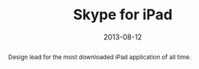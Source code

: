 ---
layout: article.njk
tags: mobile
title: Skype for iPad
date: 2013-08-12
client: Microsoft
abstract: Design lead for the most downloaded iPad application of all time.
headline: Blending desktop and mobile paradigms
collaborators:
 - Antonio Pedro Rezende
 - Daniel Winston
 - Jaak Parik
 - Oliver Reitalu
media:
 - ipad-profile.png
 - ipad-emoticons.png
 - ipad-dialpad.png
 - ipad-chat.png
text:
 - I was the Interaction designer, then design manager for the Skype for iPad 
   client, recognised by Apple in 2013 as the most downloaded free iPad 
   application of all time.
 - After initial explorations with the form, myself and the team committed to 
   the split view pattern to give familiarity to users of the desktop 
   application while re-using much of the phone client patterns in the left-hand
   navigation.
---